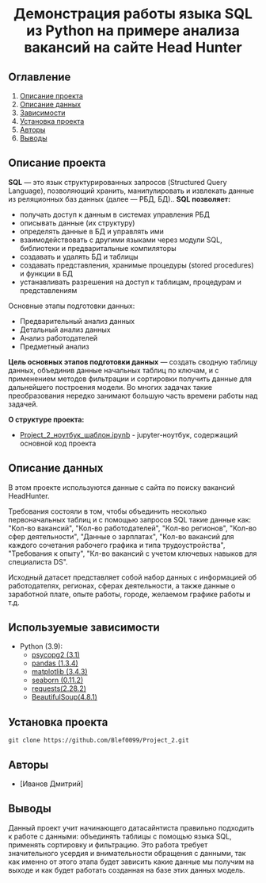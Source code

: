 
# <center> Демонстрация работы языка SQL из Python на примере анализа вакансий на сайте Head Hunter </center>
## Оглавление
1. [Описание проекта](#Описание-проекта)
2. [Описание данных](#Описание-данных)
3. [Зависимости](#Используемые-зависимости)
4. [Установка проекта](#Установка-проекта)
5. [Авторы](#Авторы)
6. [Выводы](Использование-проекта)

## Описание проекта

**SQL**  — это язык структурированных запросов (Structured Query Language), позволяющий хранить, манипулировать и извлекать данные из реляционных баз данных (далее — РБД, БД)..
**SQL позволяет:** 
* получать доступ к данным в системах управления РБД
* описывать данные (их структуру)
* определять данные в БД и управлять ими
* взаимодействовать с другими языками через модули SQL, библиотеки и предваритальные компиляторы
* создавать и удалять БД и таблицы
* создавать представления, хранимые процедуры (stored procedures) и функции в БД
* устанавливать разрешения на доступ к таблицам, процедурам и представлениям

Основные этапы подготовки данных:
* Предварительный анализ данных
* Детальный анализ данных
* Анализ работодателей
* Предметный анализ

**Цель основных этапов подготовки данных** — создать сводную таблицу данных, объединив данные начальных таблиц по ключам, и с применением методов фильтрации и сортировки получить данные для дальнейшего построения модели. Во многих задачах такие преобразования нередко занимают большую часть времени работы над задачей.


**О структуре проекта:**
* [Project_2_ноутбук_шаблон.ipynb](.\Project-1.Ноутбук-шаблон.ipynb) - jupyter-ноутбук, содержащий основной код проекта 


## Описание данных
В этом проекте используются данные с сайта по поиску вакансий HeadHunter. 

Требования состояли в том, чтобы объединить несколько первоначальных таблиц и с помощью запросов SQL такие данные как: "Кол-во вакансий", "Кол-во работодателей", "Кол-во регионов", "Кол-во сфер деятельности", "Данные о зарплатах", "Кол-во вакансий для каждого сочетания рабочего графика и типа трудоустройства", "Требования к опыту", "Кл-во вакансий с учетом ключевых навыков для специалиста DS". 

Исходный датасет представляет собой набор данных с информацией об работодателях, регионах, сферах деятельности, а также данные о заработной плате, опыте работы, городе, желаемом графике работы и т.д.

## Используемые зависимости
* Python (3.9):
    * [psycopg2 (3.1)](https://psycopg.org)
    * [pandas (1.3.4)](https://pandas.pydata.org)
    * [matplotlib (3.4.3)](https://matplotlib.org)
    * [seaborn (0.11.2)](https://seaborn.pydata.org)
    * [requests(2.28.2)](https://pypi.org/project/requests/)
    * [BeautifulSoup(4.8.1)](https://beautiful-soup-4.readthedocs.io/en/latest/#)

## Установка проекта

```
git clone https://github.com/Blef0099/Project_2.git
```

## Авторы

* [Иванов Дмитрий]

## Выводы

Данный проект учит начинающего датасайнтиста правильно подходить к работе с данными: объединять таблицы с помощью языка SQL, применять сортировку и фильтрацию. Это работа требует значительного усердия и внимательности обращения с данными, так как именно от этого этапа будет зависить какие данные мы получим на выходе и как будет работать созданная на базе этих данных модель. 